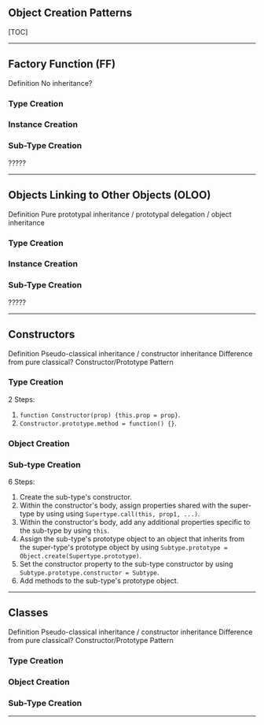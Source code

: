 ## Object Creation Patterns

[TOC]

---

## Factory Function (FF)

Definition
No inheritance?

### Type Creation

### Instance Creation

### Sub-Type Creation

?????

---

## Objects Linking to Other Objects (OLOO)

Definition
Pure prototypal inheritance / prototypal delegation / object inheritance

### Type Creation

### Instance Creation

### Sub-Type Creation

?????

---

## Constructors

Definition
Pseudo-classical inheritance / constructor inheritance
Difference from pure classical?
Constructor/Prototype Pattern

### Type Creation

2 Steps:

1. `function Constructor(prop) {this.prop = prop}`.
2. `Constructor.prototype.method = function() {}`.

### Object Creation

### Sub-type Creation

6 Steps:

1. Create the sub-type's constructor.
2. Within the constructor's body, assign properties shared with the super-type by using using `Supertype.call(this, prop1, ...)`.
3. Within the constructor's body, add any additional properties specific to the sub-type by using `this`.
4. Assign the sub-type's prototype object to an object that inherits from the super-type's prototype object by using `Subtype.prototype = Object.create(Supertype.prototype)`.
5. Set the constructor property to the sub-type constructor by using `Subtype.prototype.constructor = Subtype`.
6. Add methods to the sub-type's prototype object.

---

## Classes

Definition
Pseudo-classical inheritance / constructor inheritance
Difference from pure classical?
Constructor/Prototype Pattern

### Type Creation

### Object Creation

### Sub-Type Creation

---
